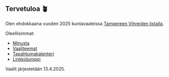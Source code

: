 ## Tervetuloa &#129716;

Olen ehdokkaana vuoden 2025 kuntavaaleissa [Tampereen Vihreiden listalla](https://www.tampereenvihreat.fi/kuntavaalit24/?kieli=fi&vaali=kuntavaalit-2025&kunta=k837).

Oleellisimmat:
- [Minusta](/fi/page/about/)
- [Vaaliteemat](/fi/page/politik/)
- [Tapahtumakalenteri](/fi/page/res/tapahtumakalenteri/)
- [Linkkidumppi](/fi/posts/linkkidumppi/001/)

Vaalit järjestetään 13.4.2025.
